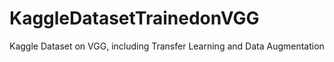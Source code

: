 # KaggleDatasetTrainedonVGG
Kaggle Dataset on VGG, including Transfer Learning and Data Augmentation

